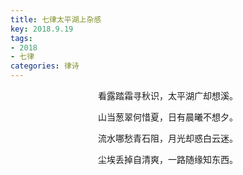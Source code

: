 ```yaml
---
title: 七律太平湖上杂感
key: 2018.9.19
tags: 
- 2018
- 七律
categories: 律诗
---
```


<p align="center">看露踏霜寻秋识，太平湖广却想溪。
</p>
<p align="center">山当葱翠何惜夏，日有晨曦不想夕。
</p>
<p align="center">流水哪愁青石阻，月光却惑白云迷。
</p>
<p align="center">尘埃丢掉自清爽，一路随缘知东西。
</p>

